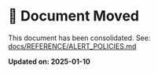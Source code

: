 # 📄 Document Moved

This document has been consolidated. See: [docs/REFERENCE/ALERT_POLICIES.md](./docs/REFERENCE/ALERT_POLICIES.md)

**Updated on: 2025-01-10**